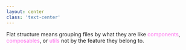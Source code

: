 ```yaml
---
layout: center
class: 'text-center'
---
```


Flat structure means grouping files by what they are 
like <span style="color: #FF6BED;">components</span>, <span style="color: #FF6BED;">composables</span>, or <span style="color: #FF6BED;">utils</span> not by the feature they belong to.